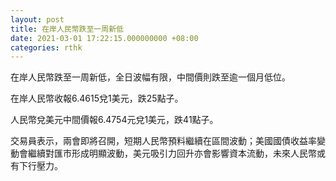 ```yaml
---
layout: post
title: 在岸人民幣跌至一周新低
date: 2021-03-01 17:22:15.000000000 +08:00
categories: rthk
---
```


在岸人民幣跌至一周新低，全日波幅有限，中間價則跌至逾一個月低位。

在岸人民幣收報6.4615兌1美元，跌25點子。

人民幣兌美元中間價報6.4754元兌1美元，跌41點子。

交易員表示，兩會即將召開，短期人民幣預料繼續在區間波動；美國國債收益率變動會繼續對匯市形成明顯波動，美元吸引力回升亦會影響資本流動，未來人民幣或有下行壓力。
